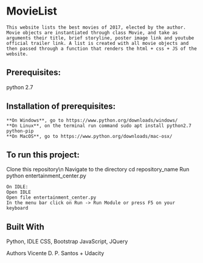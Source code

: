 <h1>MovieList</h1>

	This website lists the best movies of 2017, elected by the author. Movie objects are instantiated through class Movie, and take as arguments their title, brief storyline, poster image link and youtube official trailer link. A list is created with all movie objects and then passed through a function that renders the html + css + JS of the website.

<h2>Prerequisites: </h2>
	python 2.7

<h2>Installation of prerequisites:</h2>
	
	
	**On Windows**, go to https://www.python.org/downloads/windows/
	**On Linux**, on the terminal run command sudo apt install python2.7 python-pip
	**On MacOS**, go to https://www.python.org/downloads/mac-osx/

<h2>To run this project:</h2>
	Clone this repository\n
	Navigate to the directory cd repository_name
	Run python entertainment_center.py
	
	On IDLE:
	Open IDLE
	Open file entertainment_center.py
	In the menu bar click on Run -> Run Module or press F5 on your keyboard

<h2>Built With</h2>
	Python, IDLE
	CSS, Bootstrap
	JavaScript, JQuery

Authors
Vicente D. P. Santos + Udacity
